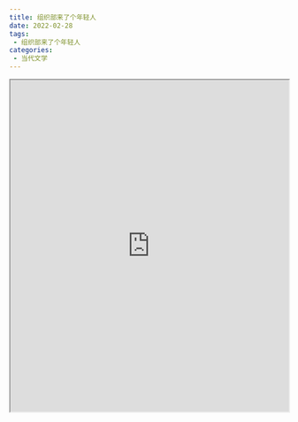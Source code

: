 ```yaml
---
title: 组织部来了个年轻人
date: 2022-02-28
tags:
 - 组织部来了个年轻人
categories:
 - 当代文学
---
```




<iframe src="http://localhost:8080/pdf/web/viewer.html?file=https://vkceyugu.cdn.bspapp.com/VKCEYUGU-e9075d72-0451-48df-afe1-d46932ae4554/2ee9f436-c5d8-48ac-a8d2-0487e7a5258c.pdf" width="100%" height="600px"></iframe>